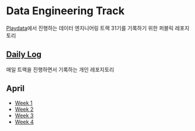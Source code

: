 # Data Engineering Track
[Playdata]([https://www.playdata.io)에서 진행하는 데이터 엔지니어링 트랙 31기를 기록하기 위한 퍼블릭 레포지토리

## [Daily Log](https://github.com/S0rrow/Playdata_Project01)
매일 트랙을 진행하면서 기록하는 개인 레포지토리

## April
- [Week 1](https://github.com/S0rrow/PlaydataRetrospect/blob/main/review_week_01.md)
- [Week 2](https://github.com/S0rrow/PlaydataRetrospect/blob/main/review_week_02.md)
- [Week 3](https://github.com/S0rrow/PlaydataRetrospect/blob/main/)
- [Week 4](https://github.com/S0rrow/PlaydataRetrospect/blob/main/)